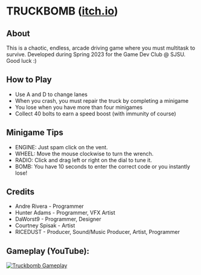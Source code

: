 # TRUCKBOMB ([itch.io](https://ricedust.itch.io/truckbomb-test-release))

## About

This is a chaotic, endless, arcade driving game where you must multitask to survive.
Developed during Spring 2023 for the Game Dev Club @ SJSU.
Good luck :)

## How to Play

- Use A and D to change lanes
- When you crash, you must repair the truck by completing a minigame
- You lose when you have more than four minigames
- Collect 40 bolts to earn a speed boost (with immunity of course)

## Minigame Tips

- ENGINE: Just spam click on the vent.
- WHEEL: Move the mouse clockwise to turn the wrench.
- RADIO: Click and drag left or right on the dial to tune it.
- BOMB: You have 10 seconds to enter the correct code or you instantly lose!

## Credits

- Andre Rivera - Programmer
- Hunter Adams - Programmer, VFX Artist
- DaWorst9 - Programmer, Designer
- Courtney Spisak - Artist
- RICEDUST - Producer, Sound/Music Producer, Artist, Programmer


## Gameplay (YouTube):

[![Truckbomb Gameplay](https://img.youtube.com/vi/afoQ90TNUvI/0.jpg)](https://youtu.be/afoQ90TNUvI)


